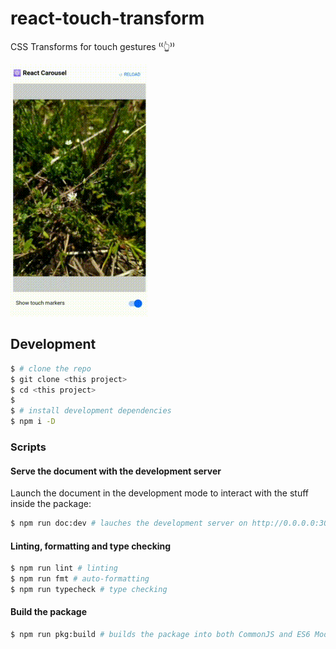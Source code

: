 # react-touch-transform

CSS Transforms for touch gestures ⁽⁽👆⁾⁾

![Screen shot](public/images/carousel.gif)

## Development

```bash
$ # clone the repo
$ git clone <this project>
$ cd <this project>
$ 
$ # install development dependencies
$ npm i -D
```

### Scripts

#### Serve the document with the development server

Launch the document in the development mode to interact with the stuff inside the package:

```bash
$ npm run doc:dev # lauches the development server on http://0.0.0.0:3000.
```

#### Linting, formatting and type checking

```bash
$ npm run lint # linting
$ npm run fmt # auto-formatting
$ npm run typecheck # type checking
```

#### Build the package

```bash
$ npm run pkg:build # builds the package into both CommonJS and ES6 Modules.
```
